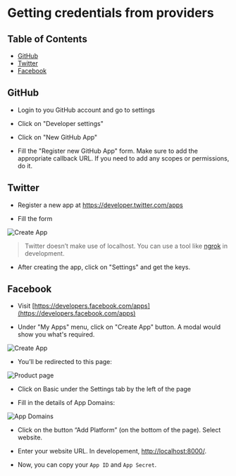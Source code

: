 # Getting credentials from providers

## Table of Contents
- [GitHub](#github)
- [Twitter](#twitter)
- [Facebook](#facebook)

## GitHub

- Login to you GitHub account and go to settings

- Click on "Developer settings"

- Click on "New GitHub App"

- Fill the "Register new GitHub App" form. Make sure to add the appropriate callback URL. If you need to add any scopes or permissions, do it.

## Twitter

- Register a new app at https://developer.twitter.com/apps

- Fill the form

![Create App](https://user-images.githubusercontent.com/11293401/75823222-a3f3c080-5da1-11ea-8534-e7174d7ccd4f.png "Create App")

> Twitter doesn’t make use of localhost. You can use a tool like [ngrok](https://ngrok.com/) in development.

- After creating the app, click on "Settings" and get the keys.

## Facebook

- Visit [https://developers.facebook.com/apps](https://developers.facebook.com/apps)

- Under "My Apps" menu, click on "Create App" button. A modal would show you what's required.

![Create App](https://user-images.githubusercontent.com/11293401/75821287-40b45f00-5d9e-11ea-84ea-f820899ff50a.png "Create App")

- You’ll be redirected to this page:

![Product page](https://user-images.githubusercontent.com/11293401/75821628-e8ca2800-5d9e-11ea-99fd-fdcd3b9c5a63.png "Product page")

- Click on Basic under the Settings tab by the left of the page

- Fill in the details of App Domains:

![App Domains](https://user-images.githubusercontent.com/11293401/75822490-575bb580-5da0-11ea-8ab1-19c93111231e.png "App Domains")

- Click on the button “Add Platform” (on the bottom of the page). Select website.

- Enter your website URL. In developement, [http://localhost:8000/](http://localhost:8000/).

- Now, you can copy your `App ID` and `App Secret`.

